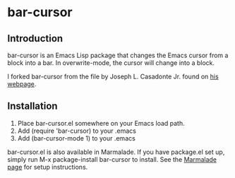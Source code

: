 # bar-cursor #

## Introduction ##

bar-cursor is an Emacs Lisp package that changes the Emacs cursor
from a block into a bar.  In overwrite-mode, the cursor will change
into a block.

I forked bar-cursor from the file by Joseph L. Casadonte Jr. found on
[his webpage](http://www.northbound-train.com/emacs.html#MyPackages).

## Installation ##

1. Place bar-cursor.el somewhere on your Emacs load path.
2. Add (require 'bar-cursor) to your .emacs
3. Add (bar-cursor-mode 1) to your .emacs

bar-cursor.el is also available in Marmalade.  If you have
package.el set up, simply run M-x package-install bar-cursor to
install.  See the [Marmalade page](http://marmalade-repo.org/) for
setup instructions.
